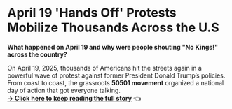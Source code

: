 # April 19 'Hands Off' Protests Mobilize Thousands Across the U.S

**What happened on April 19 and why were people shouting "No Kings!" across the country?**

On April 19, 2025, thousands of Americans hit the streets again in a powerful wave of protest against former President Donald Trump’s policies. From coast to coast, the grassroots **50501 movement** organized a national day of action that got everyone talking.  
**[→ Click here to keep reading the full story](https://bit.ly/3EvGKYs)** 👈
